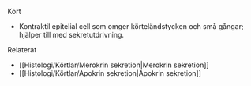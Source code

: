 Kort
- Kontraktil epitelial cell som omger körteländstycken och små gångar; hjälper till med sekretutdrivning.

Relaterat
- [[Histologi/Körtlar/Merokrin sekretion|Merokrin sekretion]]
- [[Histologi/Körtlar/Apokrin sekretion|Apokrin sekretion]]

